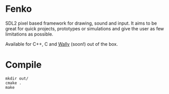 # Fenko

SDL2 pixel based framework for drawing, sound and input. It aims to be great for quick projects, prototypes or simulations and give the user as few limitations as possible. 

Available for C++, C and [Wally](https://github.com/Cuber01/Wally) (soon!) out of the box.

# Compile

```
mkdir out/
cmake .
make
```
